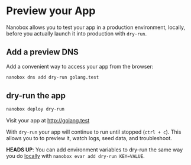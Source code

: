 # Preview your App

Nanobox allows you to test your app in a production environment, locally, before you actually launch it into production with `dry-run`.

## Add a preview DNS
Add a convenient way to access your app from the browser:

```bash
nanobox dns add dry-run golang.test
```

## dry-run the app

```bash
nanobox deploy dry-run
```

Visit your app at <a href="http://golang.test" target="\_blank">http://golang.test</a>

With `dry-run` your app will continue to run until stopped (`ctrl + c`). This allows you to to preview it, watch logs, seed data, and troubleshoot.

**HEADS UP**: You can add environment variables to dry-run the same way you do [locally](/golang/generic/local-evars) with `nanobox evar add dry-run KEY=VALUE`.
